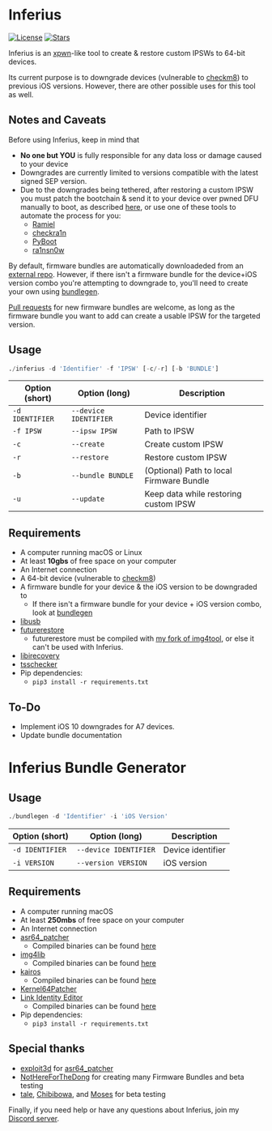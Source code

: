 # Inferius
[![License](https://img.shields.io/github/license/m1stadev/Inferius)](https://github.com/m1stadev/Inferius)
[![Stars](https://img.shields.io/github/stars/m1stadev/Inferius)]((https://github.com/m1stadev/Inferius))

Inferius is an [xpwn](https://github.com/m1stadev/xpwn)-like tool to create & restore custom IPSWs to 64-bit devices.

Its current purpose is to downgrade devices (vulnerable to [checkm8](https://github.com/axi0mX/ipwndfu)) to previous iOS versions. However, there are other possible uses for this tool as well.

## Notes and Caveats
Before using Inferius, keep in mind that
- **No one but YOU** is fully responsible for any data loss or damage caused to your device
- Downgrades are currently limited to versions compatible with the latest signed SEP version.
- Due to the downgrades being tethered, after restoring a custom IPSW you must patch the bootchain & send it to your device over pwned DFU manually to boot, as described [here](https://dualbootfun.github.io/), or use one of these tools to automate the process for you:
    - [Ramiel](https://ramiel.app/)
    - [checkra1n](https://checkra.in)
    - [PyBoot](https://github.com/MatthewPierson/PyBoot)
    - [ra1nsn0w](https://github.com/tihmstar/ra1nsn0w)

By default, firmware bundles are automatically downloadeded from an [external repo](https://github.com/m1stadev/inferius-ext/tree/master/bundles). However, if there isn't a firmware bundle for the device+iOS version combo you're attempting to downgrade to, you'll need to create your own using [bundlegen](https://github.com/m1stadev/Inferius#inferius-bundle-generator).

[Pull requests](https://github.com/m1stadev/inferius-ext/compare) for new firmware bundles are welcome, as long as the firmware bundle you want to add can create a usable IPSW for the targeted version.

## Usage
```py
./inferius -d 'Identifier' -f 'IPSW' [-c/-r] [-b 'BUNDLE']
```

| Option (short) | Option (long) | Description |
|----------------|---------------|-------------|
| `-d IDENTIFIER` | `--device IDENTIFIER` | Device identifier |
| `-f IPSW` | `--ipsw IPSW` | Path to IPSW |
| `-c` | `--create` | Create custom IPSW |
| `-r` | `--restore` | Restore custom IPSW |
| `-b` | `--bundle BUNDLE` | (Optional) Path to local Firmware Bundle |
| `-u` | `--update` | Keep data while restoring custom IPSW |


## Requirements
- A computer running macOS or Linux
- At least **10gbs** of free space on your computer
- An Internet connection
- A 64-bit device (vulnerable to [checkm8](https://github.com/axi0mX/ipwndfu))
- A firmware bundle for your device & the iOS version to be downgraded to
    - If there isn't a firmware bundle for your device + iOS version combo, look at [bundlegen](https://github.com/m1stadev/Inferius#inferius-bundle-generator)
- [libusb](https://libusb.info/)
- [futurerestore](https://github.com/m1stadev/futurerestore)
    - futurerestore must be compiled with [my fork of img4tool](https://github.com/m1stadev/img4tool), or else it can't be used with Inferius.
- [libirecovery](https://github.com/libimobiledevice/libirecovery)
- [tsschecker](https://github.com/1Conan/tsschecker)
- Pip dependencies:
    - `pip3 install -r requirements.txt`

## To-Do
- Implement iOS 10 downgrades for A7 devices.
- Update bundle documentation

# Inferius Bundle Generator

## Usage
```py
./bundlegen -d 'Identifier' -i 'iOS Version'
```

| Option (short) | Option (long) | Description |
|----------------|---------------|-------------|
| `-d IDENTIFIER` | `--device IDENTIFIER` | Device identifier |
| `-i VERSION` | `--version VERSION` | iOS version |

## Requirements
- A computer running macOS
- At least **250mbs** of free space on your computer
- An Internet connection
- [asr64_patcher](https://github.com/exploit3dguy/asr64_patcher)
    - Compiled binaries can be found [here](https://github.com/exploit3dguy/asr64_patcher/releases)
- [img4lib](https://github.com/xerub/img4lib)
    - Compiled binaries can be found [here](https://github.com/xerub/img4lib/releases)
- [kairos](https://github.com/dayt0n/kairos)
    - Compiled binaries can be found [here](https://github.com/dayt0n/kairos/releases)
- [Kernel64Patcher](https://github.com/Ralph0045/Kernel64Patcher)
- [Link Identity Editor](https://github.com/sbingner/ldid)
    - Compiled binaries can be found [here](https://github.com/sbingner/ldid/releases)
- Pip dependencies:
    - `pip3 install -r requirements.txt`

## Special thanks
- [exploit3d](https://twitter.com/exploit3dguy) for [asr64_patcher](https://github.com/exploit3dguy/asr64_patcher)
- [NotHereForTheDong](https://github.com/NotHereForTheDong) for creating many Firmware Bundles and beta testing
- [tale](https://twitter.com/aarnavtale), [Chibibowa](https://twitter.com/Chibibowa), and [Moses](https://twitter.com/MosesBuckwalter) for beta testing

Finally, if you need help or have any questions about Inferius, join my [Discord server](https://m1sta.xyz/discord).
